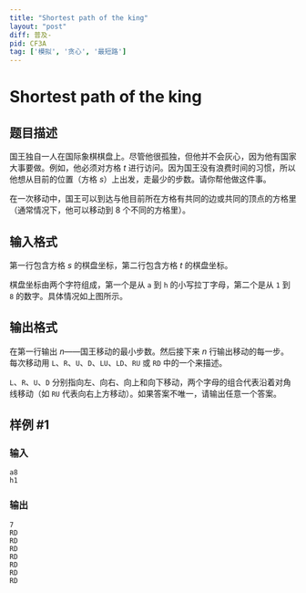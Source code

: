 ```yaml
---
title: "Shortest path of the king"
layout: "post"
diff: 普及-
pid: CF3A
tag: ['模拟', '贪心', '最短路']
---
```


# Shortest path of the king

## 题目描述

国王独自一人在国际象棋棋盘上。尽管他很孤独，但他并不会灰心，因为他有国家大事要做。例如，他必须对方格 $t$ 进行访问。因为国王没有浪费时间的习惯，所以他想从目前的位置（方格 $s$）上出发，走最少的步数。请你帮他做这件事。

在一次移动中，国王可以到达与他目前所在方格有共同的边或共同的顶点的方格里（通常情况下，他可以移动到 $8$ 个不同的方格里）。

## 输入格式

第一行包含方格 $s$ 的棋盘坐标，第二行包含方格 $t$ 的棋盘坐标。

棋盘坐标由两个字符组成，第一个是从 `a` 到 `h` 的小写拉丁字母，第二个是从 `1` 到 `8` 的数字。具体情况如上图所示。

## 输出格式

在第一行输出 $n$——国王移动的最小步数。然后接下来 $n$ 行输出移动的每一步。每次移动用 `L`、`R`、`U`、`D`、`LU`、`LD`、`RU` 或 `RD` 中的一个来描述。

`L`、`R`、`U`、`D` 分别指向左、向右、向上和向下移动，两个字母的组合代表沿着对角线移动（如 `RU` 代表向右上方移动）。如果答案不唯一，请输出任意一个答案。

## 样例 #1

### 输入

```
a8
h1

```

### 输出

```
7
RD
RD
RD
RD
RD
RD
RD

```

